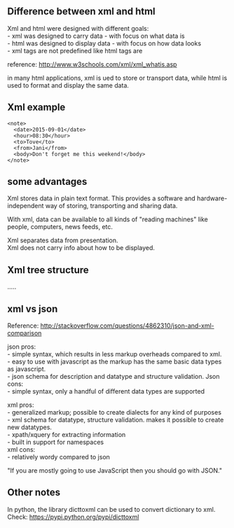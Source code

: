 Difference between xml and html
-------------------------------

Xml and html were designed with different goals:  
	- xml was designed to carry data - with focus on what data is  
	- html was designed to display data - with focus on how data looks  
	- xml tags are not predefined like html tags are

reference: http://www.w3schools.com/xml/xml_whatis.asp

in many html applications, xml is ued to store or transport data,
while html is used to format and display the same data.


Xml example
--------------------
```
<note>
  <date>2015-09-01</date>
  <hour>08:30</hour>
  <to>Tove</to>
  <from>Jani</from>
  <body>Don't forget me this weekend!</body>
</note>
```

some advantages
------------------
Xml stores data in plain text format.
This provides a software and hardware-independent way of storing, transporting and sharing data.

With xml, data can be available to all kinds of "reading machines" like people, computers, news feeds, etc.

Xml separates data from presentation.  
Xml does not carry info about how to be displayed.


Xml tree structure
-------------------------------

<root>
  <child>
    <subchild>.....</subchild>
  </child>
</root>


xml vs json
-----------------------

Reference: http://stackoverflow.com/questions/4862310/json-and-xml-comparison

json pros:  
	- simple syntax, which results in less markup overheads compared to xml.  
	- easy to use with javascript as the markup has the same basic data types as javascript.  
	- json schema for description and datatype and structure validation.
Json cons:  
	- simple syntax, only a handful of different data types are supported

xml pros:  
	- generalized markup; possible to create dialects for any kind of purposes  
	- xml schema for datatype, structure validation. makes it possible to create new datatypes.  
	- xpath/xquery for extracting information  
	- built in support for namespaces  
xml cons:  
	- relatively wordy compared to json

"If you are mostly going to use JavaScript then you should go with JSON."


Other notes
----------------------

In python, the library dicttoxml can be used to convert dictionary to xml.  
Check: https://pypi.python.org/pypi/dicttoxml
